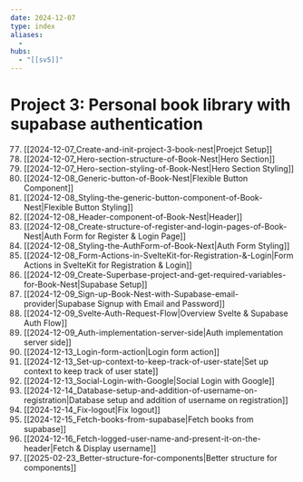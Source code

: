 ```yaml
---
date: 2024-12-07
type: index
aliases:
  -
hubs:
  - "[[sv5]]"
---
```


# Project 3: Personal book library with supabase authentication

77. [[2024-12-07_Create-and-init-project-3-book-nest|Proejct Setup]]
78. [[2024-12-07_Hero-section-structure-of-Book-Nest|Hero Section]]
79. [[2024-12-07_Hero-section-styling-of-Book-Nest|Hero Section Styling]]
80. [[2024-12-08_Generic-button-of-Book-Nest|Flexible Button Component]]
81. [[2024-12-08_Styling-the-generic-button-component-of-Book-Nest|Flexible Button Styling]]
82. [[2024-12-08_Header-component-of-Book-Nest|Header]]
84. [[2024-12-08_Create-structure-of-register-and-login-pages-of-Book-Nest|Auth Form for Register & Login Page]]
85. [[2024-12-08_Styling-the-AuthForm-of-Book-Next|Auth Form Styling]]
86. [[2024-12-08_Form-Actions-in-SvelteKit-for-Registration-&-Login|Form Actions in SvelteKit for Registration & Login]]
87. [[2024-12-09_Create-Superbase-project-and-get-required-variables-for-Book-Nest|Supabase Setup]]
88. [[2024-12-09_Sign-up-Book-Nest-with-Supabase-email-provider|Supabase Signup with Email and Password]]
89. [[2024-12-09_Svelte-Auth-Request-Flow|Overview Svelte & Supabase Auth Flow]]
90. [[2024-12-09_Auth-implementation-server-side|Auth implementation server side]]
91. [[2024-12-13_Login-form-action|Login form action]]
92. [[2024-12-13_Set-up-context-to-keep-track-of-user-state|Set up context to keep track of user state]]
93. [[2024-12-13_Social-Login-with-Google|Social Login with Google]]
94. [[2024-12-14_Database-setup-and-addition-of-username-on-registration|Database setup and addition of username on registration]]
95. [[2024-12-14_Fix-logout|Fix logout]]
96. [[2024-12-15_Fetch-books-from-supabase|Fetch books from supabase]]
97. [[2024-12-16_Fetch-logged-user-name-and-present-it-on-the-header|Fetch & Display username]]
98. [[2025-02-23_Better-structure-for-components|Better structure for components]]
